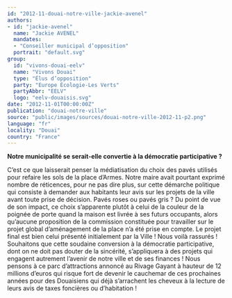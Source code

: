 ```yaml
---
id: "2012-11-douai-notre-ville-jackie-avenel"
authors:
- id: "jackie-avenel"
  name: "Jackie AVENEL"
  mandates: 
  - "Conseiller municipal d’opposition"
  portrait: "default.svg"
group:
  id: "vivons-douai-eelv"
  name: "Vivons Douai"
  type: "Élus d’opposition"
  party: "Europe Écologie-Les Verts"
  partyAbbr: "EELV"
  logo: "eelv-douaisis.svg"
date: "2012-11-01T00:00:00Z"
publication: "douai-notre-ville"
source: "public/images/sources/douai-notre-ville-2012-11-p2.png"
language: "fr"
locality: "Douai"
country: "France"
---
```


**Notre municipalité se serait-elle convertie à la démocratie participative ?**

C’est ce que laisserait penser la médiatisation du choix des pavés utilisés pour refaire les sols de la place d’Armes. Notre maire avait pourtant exprimé nombre de réticences, pour ne pas dire plus, sur cette démarche politique qui consiste à demander aux habitants leur avis sur les projets de la ville avant toute prise de décision.
Pavés roses ou pavés gris ? Du point de vue de son impact, ce choix s’apparente plutôt à celui de la couleur de la poignée de porte quand la maison est livrée à ses futurs occupants, alors qu’aucune proposition de la commission constituée pour travailler sur le projet global d’aménagement de la place n’a été prise en compte. Le projet final est bien celui présenté initialement par la Ville ! Nous voilà rassurés !
Souhaitons que cette soudaine conversion à la démocratie participative, dont on ne doit pas douter de la sincérité, s’appliquera à des projets qui engagent autrement l’avenir de notre ville et de ses finances ! Nous pensons à ce parc d’attractions annoncé au Rivage Gayant à hauteur de 12 millions d’euros qui risque fort de devenir le cauchemar de ces prochaines années pour des Douaisiens qui déjà s’arrachent les cheveux à la lecture de leurs avis de taxes foncières ou d’habitation !
